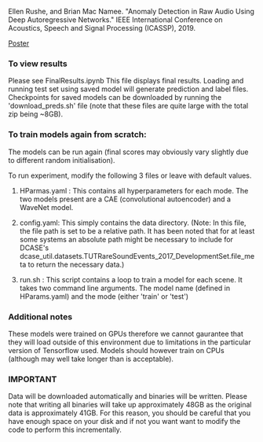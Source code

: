 Ellen Rushe, and Brian Mac Namee. "Anomaly Detection in Raw Audio Using Deep Autoregressive Networks." IEEE International Conference on Acoustics, Speech and Signal Processing (ICASSP), 2019.

[Poster](https://sigport.org/documents/anomaly-detection-raw-audio-using-deep-autoregressive-networks)

### To view results
Please see FinalResults.ipynb
This file displays final results. Loading and running test set using saved model will generate prediction and label files. Checkpoints for saved models can be downloaded by running the 'download_preds.sh' file (note that these files are quite large with the total zip being ~8GB).  


### To train models again from scratch:
The models can be run again (final scores may obviously vary slightly due to different random initialisation).

To run experiment, modify the following 3 files or leave with default values. 

1. HParmas.yaml : This contains all hyperparameters for each mode. The two models present are a CAE (convolutional autoencoder) and a WaveNet model. 

2. config.yaml: This simply contains the data directory. (Note: In this file, the file path is set to be a relative path. It has been noted that for at least some systems an absolute path might be necessary to include for DCASE's dcase_util.datasets.TUTRareSoundEvents_2017_DevelopmentSet.file_meta to return the necessary data.)

3. run.sh : This script contains a loop to train a model for each scene. It takes two command line arguments. The model name (defined in HParams.yaml) and the mode (either 'train' or 'test')


### Additional notes
These models were trained on GPUs therefore we cannot gaurantee that they will load outside of this environment due to limitations in the particular version of Tensorflow used. Models should however train on CPUs (although may well take longer than is acceptable).

### __IMPORTANT__
Data will be downloaded automatically and binaries will be written. Please note that writing all binaries will take up approximately 48GB as the original data is approximately 41GB. For this reason, you should be careful that you have enough space on your disk and if not you want want to modify the code to perform this incrementally. 

